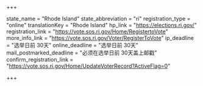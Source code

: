 +++

state_name = "Rhode Island"
state_abbreviation = "ri"
registration_type = "online"
translationKey = "Rhode Island"
hp_link = "https://elections.ri.gov/"
registration_link = "https://vote.sos.ri.gov/Home/RegistertoVote"
more_info_link = "https://vote.sos.ri.gov/Voter/RegisterToVote"
ip_deadline = "选举日前 30天"
online_deadline = "选举日前 30天"
mail_postmarked_deadline = "必须在选举日前 30天盖上邮戳"
confirm_registration_link = "https://vote.sos.ri.gov/Home/UpdateVoterRecord?ActiveFlag=0"

+++